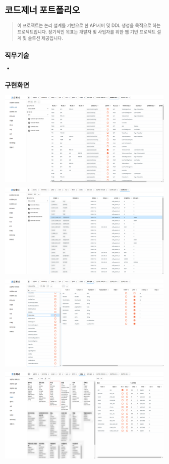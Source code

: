 # 코드제너 포트폴리오
> 이 프로젝트는 논리 설계를 기반으로 한 API서버 및 DDL 생성을 목적으로 하는 프로젝트입니다.
> 장기적인 목표는 개발자 및 사업자를 위한 웹 기반 프로젝트 설계 및 솔루션 제공입니다.

## 직무기술
> 
-

## 구현화면
> 
![프로젝트 설계](codegen/1.png)

> 
![프로젝트 생성](codegen/2.png)

> 
![DTO 설계](codegen/3.png)

> 
![모델링](codegen/4.png)
